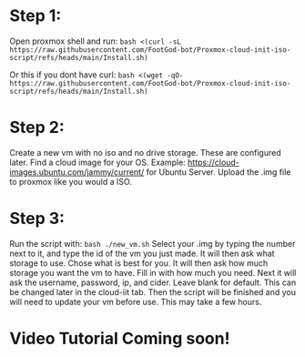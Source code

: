 # Step 1:
Open proxmox shell and run:
```bash <(curl -sL https://raw.githubusercontent.com/FootGod-bot/Proxmox-cloud-init-iso-script/refs/heads/main/Install.sh)```

Or this if you dont have curl:
```bash <(wget -qO- https://raw.githubusercontent.com/FootGod-bot/Proxmox-cloud-init-iso-script/refs/heads/main/Install.sh)```
# Step 2:
Create a new vm with no iso and no drive storage. These are configured later.
Find a cloud image for your OS. Example: https://cloud-images.ubuntu.com/jammy/current/ for Ubuntu Server.
Upload the .img file to proxmox like you would a ISO.
# Step 3:
Run the script with:
```bash ./new_vm.sh```
Select your .img by typing the number next to it, and type the id of the vm you just made.
It will then ask what storage to use. Chose what is best for you.
It will then ask how much storage you want the vm to have. Fill in with how much you need.
Next it will ask the username, password, ip, and cider. Leave blank for default. This can be changed later in the cloud-iit tab.
Then the script will be finished and you will need to update your vm before use. This may take a few hours. 
# Video Tutorial Coming soon!
